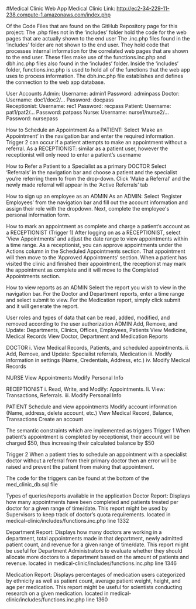 #Medical Clinic Web App
Medical Clinic Link: http://ec2-34-229-11-238.compute-1.amazonaws.com/index.php

Of the Code Files that are found on the GitHub Repository page for this project:
The .php files not in the ‘includes’ folder hold the code for the web pages that are actually shown to the end user
The .inc.php files found in the ‘includes’ folder are not shown to the end user. They hold code that processes internal information for the correlated web pages that are shown to the end user. These files make use of the functions.inc.php and dbh.inc.php files also found in the ‘includes’ folder.
Inside the ‘includes’ folder, functions.inc.php is used to hold all of the functions that the web app uses to process information. The dbh.inc.php file establishes and defines the connection to the web app database.

User Accounts
Admin:
Username: admin1
Password: adminpass
Doctor:	
Username: doc1/doc2/…
Password: docpass	
Receptionist:
Username: rec1
Password: recpass
Patient: 
Username: pat1/pat2/…
Password: patpass
Nurse:
Username: nurse1/nurse2/…
Password: nursepass

How to Schedule an Appointment
As a PATIENT: Select ‘Make an Appointment’ in the navigation bar and enter the required information. Trigger 2 can occur if a patient attempts to make an appointment without a referral. 
As a RECEPTIONIST: similar as a patient user, however the receptionist will only need to enter a patient’s username

How to Refer a Patient to a Specialist as a primary DOCTOR
Select ‘Referrals’ in the navigation bar and choose a patient and the specialist you’re referring them to from the drop-down. Click ‘Make a Referral’ and the newly made referral will appear in the ‘Active Referrals’ tab

How to sign up an employee as an ADMIN 
As an ADMIN: Select ‘Register Employees’ from the navigation bar and fill out the account information and assign their role with the dropdown. Next, complete the employee's personal information form.

How to mark an appointment as complete and charge a patient’s account as a RECEPTIONIST (Trigger 1) 
After logging on as a RECEPTIONIST, select ‘View Appointments’ and adjust the date range to view appointments within a time range. As a receptionist, you can approve appointments under the Actions column in the Scheduled Appointments section. That appointment will then move to the ‘Approved Appointments’ section. When a patient has visited the clinic and finished their appointment, the receptionist may mark the appointment as complete and it will move to the Completed Appointments section.

How to view reports as an ADMIN
Select the report you wish to view in the navigation bar. For the Doctor and Department reports, enter a time range and select submit to view. For the Medication report, simply click submit and it will generate the report. 

User roles and types of data that can be read, added, modified, and removed according to the user authorization
ADMIN
Add, Remove, and Update: Departments, Clinics, Offices, Employees, Patients
View Medicine, Medical Records
View Doctor, Department and Medication Reports

DOCTOR
i.	View Medical Records, Patients, and scheduled appointments.
ii.	Add, Remove, and Update: Specialist referrals, Medication
iii.	Modify information in settings (Name, Credentials, Address, etc.)
iv. 	Modify Medical Records

NURSE
View Appointments
Modify Personal Info

RECEPTIONIST
 i.    Read, Write, and Modify: Appointments.
Ii.    View: Transactions, Referrals.
iii.   Modify Personal Info

PATIENT
Schedule and view appointments
Modify account information (Name, address, delete account, etc.)
View Medical Record, Balance, Transactions
Create an account

The semantic constraints which are implemented as triggers
Trigger 1
 When patient’s appointment is completed by receptionist, their account will be charged $50, thus increasing their calculated balance by $50
 
Trigger 2
When a patient tries to schedule an appointment with a specialist doctor without a referral from their primary doctor then an error will be raised and prevent the patient from making that appointment.

The code for the triggers can be found at the bottom of the med_clinic_db.sql file

Types of queries/reports available in the application
Doctor Report: Displays how many appointments have been completed and patients treated per doctor for a given range of time/date. This report might be used by Supervisors to keep track of doctor’s quota requirements.
located in medical-clinic/includes/functions.inc.php line 1332

Department Report: Displays how many doctors are working in a department, total appointments made in that department, newly admitted patient count, and revenue for a given range of time/date. This report might be useful for Department Administrators to evaluate whether they should allocate more doctors to a department based on the amount of patients and revenue.
located in medical-clinic/includes/functions.inc.php line 1346

Medication Report: Displays percentages of medication users categorized by ethnicity as well as patient count, average patient weight, height, and age per medication. This report might be useful for scientists conducting research on a given medication. 
located in medical-clinic/includes/functions.inc.php line 1360

